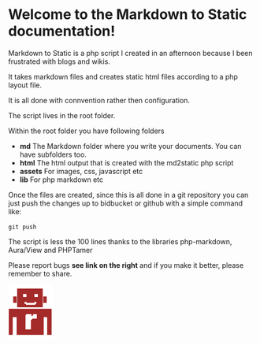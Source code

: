 

Welcome to the Markdown to Static documentation!
================================================

Markdown to Static is a php script I created in an afternoon because I been frustrated with blogs and wikis.

It takes markdown files and creates static html files according to a php layout file.  

It is all done with connvention rather then configuration.

The script lives in the root folder.

Within the root folder you have following folders

 * **md** The Markdown folder where you write your documents. You can have subfolders too.
 * **html** The html output that is created with the md2static php script
 * **assets** For images, css, javascript etc
 * **lib** For php markdown etc

Once the files are created, since this is all done in a git repository you can just push the changes up to bidbucket or github with a simple command like:

    git push


 The script is less the 100 lines thanks to the libraries php-markdown, Aura/View and PHPTamer

Please report bugs __see link on the right__ and if you make it better, please remember to share.


![RoboTamer](/assets/img/robotamer.gif "RoboTamer")